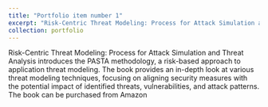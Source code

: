 ```yaml
---
title: "Portfolio item number 1"
excerpt: "Risk-Centric Threat Modeling: Process for Attack Simulation and Threat Analysis <br/><img src='/images/500x300.png'>"
collection: portfolio
---
```


Risk-Centric Threat Modeling: Process for Attack Simulation and Threat Analysis introduces the PASTA methodology, a risk-based approach to application threat modeling. The book provides an in-depth look at various threat modeling techniques, focusing on aligning security measures with the potential impact of identified threats, vulnerabilities, and attack patterns. The book can be purchased from Amazon
